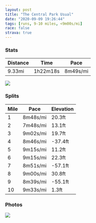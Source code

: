 ```yaml
---
layout: post
title: "The Central Park Usual"
date: "2020-09-09 19:26:44"
tags: [runs, 9-10 miles, <9m00s/mi]
race: false
strava: true
---
```


### Stats

| Distance | Time | Pace |
|----------|------|------|
|9.33mi|1h22m18s|8m49s/mi|

<img src='https://maps.googleapis.com/maps/api/staticmap?maptype=roadmap&path=enc:ubwwFtjsbM@WfAoEAa@PNBPOQc@ICUPy@V_@V_E~@{C@qAx@}@a@Gq@RqAs@KFw@sAy@qCq@m@aAK]SgA]e@c@Ii@o@cAqAq@k@AcBwAJAQf@m@MYi@gAg@yAsBaAo@y@Hq@WmBsBk@O?Q[]s@DQg@[Wm@T}Be@a@W{@C_As@sCiGY]YEU[My@u@QoCa@u@a@_BgASa@?aAKm@Y{@aAaBGq@w@}@UiBBsARw@EgAYuBVu@f@e@Zi@l@}BBi@GeBYm@c@c@qCy@aDeBeCmC_@aBEwAJ_Bz@}CFs@Ic@kAgCs@c@uAa@gAaAoCsF{@o@}Cy@mAFyAbAW@kAa@_Ae@gBeBs@_Co@gAk@O_AH}@IsAi@aBWgBm@kBiA_AcAaCcDg@e@gDaAiBoAu@s@mA}DW}BPcCDyAWqAYk@{BgBaBcAqBiBcDgBuCsBwEwCcA]w@k@eAWaCHaB]gBToA`Ag@Pc@?{A_@aAe@cAw@kBiBoDsEa@Wq@KgDNoE}@uAiAk@cAq@cCe@Oo@NYd@Or@XdBdApBFf@Kn@SXu@d@c@?a@Sk@_A{EaDg@WiAKe@JgBbC}@~Be@xC?xB]dABv@Jf@Xv@`@^j@RdAYRSZaARwBZk@^Y`BGbAK|Ai@h@B^R~@v@bAdBlAvEdAjAxAh@j@x@lA`G~@jBp@n@fC~A`DlAfAx@t@dAfArCTRv@\t@FrBQv@V^Zp@pAlA`Fx@fBvAhBpCvAjARjA@vCq@v@_@rBL`ClBfAlA`@j@zAbDh@h@|@NvDQdA`@z@t@lEnHfExDvBbFxBhCjAVxCI|CQ`Bh@\P\n@Xv@^lBR`@jEjCjG|B`Av@rAxAzBlDjC`Dh@`@fCpAH|B|AtB^|ABZMzAu@MOO{@jAApAOjAc@z@w@jCIj@dAt@b@Av@x@Z?JhApAlAJ`@bBx@xANnA~@|@^|@zAzBh@NXz@b@h@|@jAVd@hA~@p@dCr@p@bA|@\`A~@bA^dAbAx@NhAfAn@Vv@`AvHzDXf@z@r@jAh@fAvAANhCnAz@Cl@r@n@X|@n@HTx@l@n@X|@dAEVoA|BLF[rAHkBVq@RKHc@KKq@tBPV_@bCa@r@DI&key=AIzaSyC1MId7bFpkLXNAaYhBSTb8jLyiSqzbDtM&size=800x800&markers=color:yellow|label:S|40.75579,-73.99611&markers=color:green|label:F|40.75607999999998,-73.99689000000002'>

### Splits

| Mile | Pace | Elevation |
|------|------|-----------|
|1|8m48s/mi|20.3ft|
|2|7m48s/mi|13.1ft|
|3|9m02s/mi|19.7ft|
|4|8m46s/mi|-37.4ft|
|5|9m15s/mi|11.2ft|
|6|9m15s/mi|22.3ft|
|7|8m51s/mi|-57.1ft|
|8|9m00s/mi|30.8ft|
|9|8m39s/mi|-55.1ft|
|10|9m33s/mi|1.3ft|

### Photos
<img src='https://dgtzuqphqg23d.cloudfront.net/3_NmKdLP31Gj8vWE_Pc3Q3EnnAtaoUp871vWBB5DX20-576x768.jpg'>
